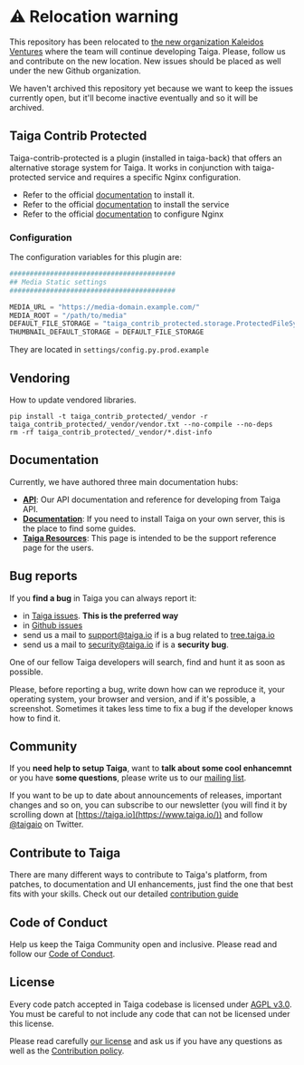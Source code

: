 ⚠️ Relocation warning
=====================

This repository has been relocated to [the new organization Kaleidos Ventures](https://github.com/kaleidos-ventures/taiga-contrib-protected/) where the team will continue developing Taiga. Please, follow us and contribute on the new location. New issues should be placed as well under the new Github organization.

We haven't archived this repository yet because we want to keep the issues currently open, but it'll become inactive eventually and so it will be archived.

## Taiga Contrib Protected

Taiga-contrib-protected is a plugin (installed in taiga-back) that offers an alternative storage system for Taiga. 
It works in conjunction with taiga-protected service and requires a specific Nginx configuration.
- Refer to the official [documentation](https://taigaio.github.io/taiga-doc/dist/setup-production.html#taiga-back) to 
  install it.
- Refer to the official [documentation](https://taigaio.github.io/taiga-doc/dist/setup-production.html#install-protected)
  to install the service
- Refer to the official [documentation](https://taigaio.github.io/taiga-doc/dist/setup-production.html#nginx) 
  to configure Nginx

### Configuration
The configuration variables for this plugin are:

```python
#########################################
## Media Static settings
#########################################

MEDIA_URL = "https://media-domain.example.com/"
MEDIA_ROOT = "/path/to/media"
DEFAULT_FILE_STORAGE = "taiga_contrib_protected.storage.ProtectedFileSystemStorage"
THUMBNAIL_DEFAULT_STORAGE = DEFAULT_FILE_STORAGE
```

They are located in `settings/config.py.prod.example`

## Vendoring

How to update vendored libraries.

```
pip install -t taiga_contrib_protected/_vendor -r taiga_contrib_protected/_vendor/vendor.txt --no-compile --no-deps
rm -rf taiga_contrib_protected/_vendor/*.dist-info
```

## Documentation

Currently, we have authored three main documentation hubs:

- **[API](https://taigaio.github.io/taiga-doc/dist/api.html)**: Our API documentation and reference for developing from 
  Taiga API.
- **[Documentation](https://taigaio.github.io/taiga-doc/dist/)**: If you need to install Taiga on your own server, 
  this is the place to find some guides.
- **[Taiga Resources](https://resources.taiga.io)**: This page is intended to be the support reference page for the 
  users.

## Bug reports

If you **find a bug** in Taiga you can always report it:

- in [Taiga issues](https://tree.taiga.io/project/taiga/issues). **This is the preferred way**
- in [Github issues](https://github.com/taigaio/taiga-contrib-protected/issues)
- send us a mail to support@taiga.io if is a bug related to [tree.taiga.io](https://tree.taiga.io)
- send us a mail to security@taiga.io if is a **security bug**.

One of our fellow Taiga developers will search, find and hunt it as soon as possible.

Please, before reporting a bug, write down how can we reproduce it, your operating system, your browser and version, and if it's possible, a screenshot. Sometimes it takes less time to fix a bug if the developer knows how to find it.

## Community

If you **need help to setup Taiga**, want to **talk about some cool enhancemnt** or you have **some questions**, please write us to our [mailing list](https://groups.google.com/d/forum/taigaio).

If you want to be up to date about announcements of releases, important changes and so on, you can subscribe to our newsletter (you will find it by scrolling down at [https://taiga.io](https://www.taiga.io/)) and follow [@taigaio](https://twitter.com/taigaio) on Twitter.

## Contribute to Taiga

There are many different ways to contribute to Taiga's platform, from patches, to documentation and UI enhancements, just find the one that best fits with your skills. Check out our detailed [contribution guide](https://resources.taiga.io/extend/how-can-i-contribute/)

## Code of Conduct

Help us keep the Taiga Community open and inclusive. Please read and follow our [Code of Conduct](https://github.com/taigaio/code-of-conduct/blob/master/CODE_OF_CONDUCT.md).

## License

Every code patch accepted in Taiga codebase is licensed under [AGPL v3.0](http://www.gnu.org/licenses/agpl-3.0.html). You must be careful to not include any code that can not be licensed under this license.

Please read carefully [our license](https://github.com/taigaio/taiga-contrib-protected/blob/master/LICENSE) and ask us if you have any questions as well as the [Contribution policy](https://github.com/taigaio/taiga-contrib-protected/blob/master/CONTRIBUTING.md).
